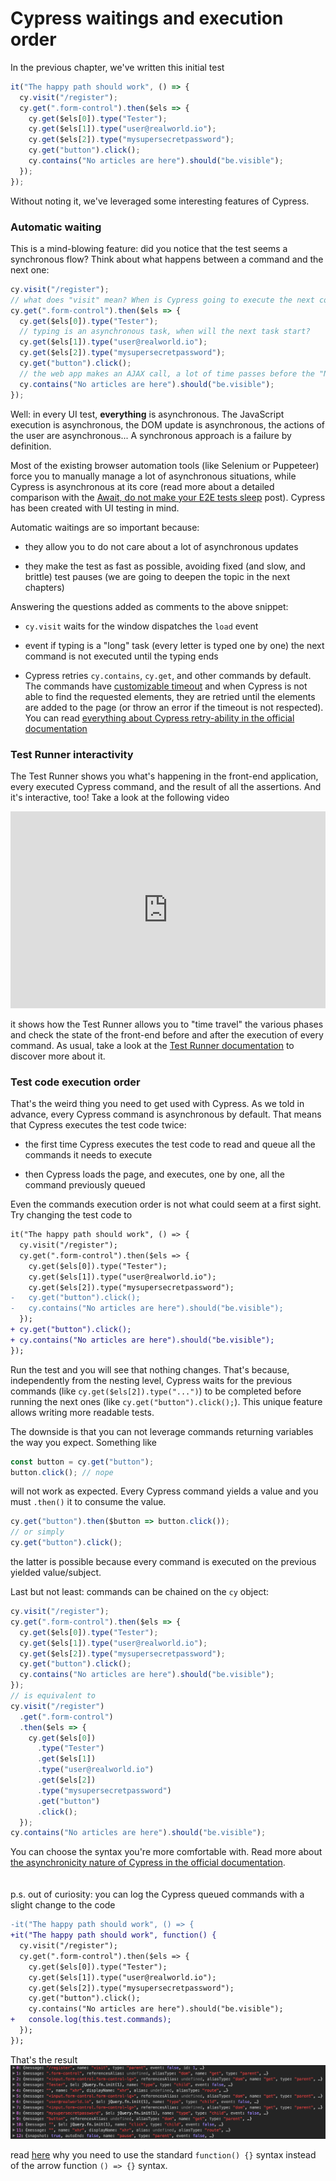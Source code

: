 # Cypress waitings and execution order

In the previous chapter, we've written this initial test

```js
it("The happy path should work", () => {
  cy.visit("/register");
  cy.get(".form-control").then($els => {
    cy.get($els[0]).type("Tester");
    cy.get($els[1]).type("user@realworld.io");
    cy.get($els[2]).type("mysupersecretpassword");
    cy.get("button").click();
    cy.contains("No articles are here").should("be.visible");
  });
});
```

Without noting it, we've leveraged some interesting features of Cypress.

### Automatic waiting

This is a mind-blowing feature: did you notice that the test seems a synchronous flow? Think about what happens between a command and the next one:

```javascript
cy.visit("/register");
// what does "visit" mean? When is Cypress going to execute the next commands? Is JavaScript ready?
cy.get(".form-control").then($els => {
  cy.get($els[0]).type("Tester");
  // typing is an asynchronous task, when will the next task start?
  cy.get($els[1]).type("user@realworld.io");
  cy.get($els[2]).type("mysupersecretpassword");
  cy.get("button").click();
  // the web app makes an AJAX call, a lot of time passes before the "No articles are here" text becomes visible
  cy.contains("No articles are here").should("be.visible");
});
```

Well: in every UI test, **everything** is asynchronous. The JavaScript execution is asynchronous, the DOM update is asynchronous, the actions of the user are asynchronous... A synchronous approach is a failure by definition.

Most of the existing browser automation tools (like Selenium or Puppeteer) force you to manually manage a lot of asynchronous situations, while Cypress is asynchronous at its core (read more about a detailed comparison with the [Await, do not make your E2E tests sleep](https://medium.com/@NoriSte/await-do-not-sleep-your-e2e-tests-df67e051b409) post). Cypress has been created with UI testing in mind.

Automatic waitings are so important because:

- they allow you to do not care about a lot of asynchronous updates

- they make the test as fast as possible, avoiding fixed (and slow, and brittle) test pauses (we are going to deepen the topic in the next chapters)

Answering the questions added as comments to the above snippet:

- `cy.visit` waits for the window dispatches the `load` event

- event if typing is a "long" task (every letter is typed one by one) the next command is not executed until the typing ends

- Cypress retries `cy.contains`, `cy.get`, and other commands by default. The commands have [customizable timeout](https://docs.cypress.io/api/commands/contains.html#Arguments) and when Cypress is not able to find the requested elements, they are retried until the elements are added to the page (or throw an error if the timeout is not respected). You can read [everything about Cypress retry-ability in the official documentation](https://docs.cypress.io/guides/core-concepts/retry-ability.html)

### Test Runner interactivity

The Test Runner shows you what's happening in the front-end application, every executed Cypress command, and the result of all the assertions. And it's interactive, too! Take a look at the following video

<iframe width="100%" height="315" src="https://www.youtube.com/embed/C62rYlmKLho?rel=0" frameborder="0" allow="accelerometer; autoplay; encrypted-media; gyroscope; picture-in-picture" allowfullscreen></iframe>

it shows how the Test Runner allows you to "time travel" the various phases and check the state of the front-end before and after the execution of every command. As usual, take a look at the [Test Runner documentation](https://docs.cypress.io/guides/core-concepts/test-runner.html#Running-Experiments) to discover more about it.

### Test code execution order

That's the weird thing you need to get used with Cypress. As we told in advance, every Cypress command is asynchronous by default. That means that Cypress executes the test code twice:

- the first time Cypress executes the test code to read and queue all the commands it needs to execute

- then Cypress loads the page, and executes, one by one, all the command previously queued

Even the commands execution order is not what could seem at a first sight. Try changing the test code to

```diff
it("The happy path should work", () => {
  cy.visit("/register");
  cy.get(".form-control").then($els => {
    cy.get($els[0]).type("Tester");
    cy.get($els[1]).type("user@realworld.io");
    cy.get($els[2]).type("mysupersecretpassword");
-   cy.get("button").click();
-   cy.contains("No articles are here").should("be.visible");
  });
+ cy.get("button").click();
+ cy.contains("No articles are here").should("be.visible");
});
```

Run the test and you will see that nothing changes. That's because, independently from the nesting level, Cypress waits for the previous commands (like `cy.get($els[2]).type("...")`) to be completed before running the next ones (like `cy.get("button").click();`). This unique feature allows writing more readable tests.

The downside is that you can not leverage commands returning variables the way you expect. Something like

```js
const button = cy.get("button");
button.click(); // nope
```

will not work as expected. Every Cypress command yields a value and you must `.then()` it to consume the value.

```js
cy.get("button").then($button => button.click());
// or simply
cy.get("button").click();
```

the latter is possible because every command is executed on the previous yielded value/subject.

Last but not least: commands can be chained on the `cy` object:

```javascript
cy.visit("/register");
cy.get(".form-control").then($els => {
  cy.get($els[0]).type("Tester");
  cy.get($els[1]).type("user@realworld.io");
  cy.get($els[2]).type("mysupersecretpassword");
  cy.get("button").click();
  cy.contains("No articles are here").should("be.visible");
});
// is equivalent to
cy.visit("/register")
  .get(".form-control")
  .then($els => {
    cy.get($els[0])
      .type("Tester")
      .get($els[1])
      .type("user@realworld.io")
      .get($els[2])
      .type("mysupersecretpassword")
      .get("button")
      .click();
  });
cy.contains("No articles are here").should("be.visible");
```

You can choose the syntax you're more comfortable with. Read more about [the asynchronicity nature of Cypress in the official documentation](https://docs.cypress.io/guides/core-concepts/variables-and-aliases.html#Return-Values).
<br /><br /><br />
p.s. out of curiosity: you can log the Cypress queued commands with a slight change to the code

```diff
-it("The happy path should work", () => {
+it("The happy path should work", function() {
  cy.visit("/register");
  cy.get(".form-control").then($els => {
    cy.get($els[0]).type("Tester");
    cy.get($els[1]).type("user@realworld.io");
    cy.get($els[2]).type("mysupersecretpassword");
    cy.get("button").click();
    cy.contains("No articles are here").should("be.visible");
+   console.log(this.test.commands);
  });
});
```

That's the result
<img src="../assets/images/cy-commands-log.png" alt="Cypress queued commands" class="img-border"/>

read [here](https://docs.cypress.io/guides/core-concepts/variables-and-aliases.html#Avoiding-the-use-of-this) why you need to use the standard `function() {}` syntax instead of the arrow function `() => {}` syntax.
